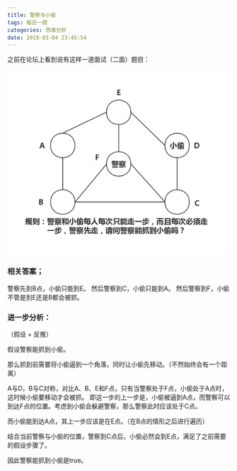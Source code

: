 ```yaml
---
title: 警察与小偷
tags: 每日一题
categories: 思维分析
date: 2019-03-04 23:45:54
---
```


之前在论坛上看到说有这样一道面试（二面）题目：

![](/images/警察与小偷.png)

### 相关答案；

警察先到B点，小偷只能到E。
然后警察到C，小偷只能到A。
然后警察到F，小偷不管是到E还是B都会被抓。


### 进一步分析：

（假设 + 反推）

假设警察能抓到小偷。

那么抓到前需要将小偷逼到一个角落，同时让小偷先移动。（不然始终会有一个距离）

A与D，B与C对称，对比A、B、E和F点，只有当警察处于F点，小偷处于A点时，这时候小偷要移动才会被抓。
即这一步的上一步是，小偷被逼到A点，而警察可以到达F点的位置。考虑到小偷会躲避警察，那么警察此时应该处于C点。

而小偷能到达A点，其上一步应该是在E点。（在B点的情形之后进行遍历）

结合当前警察与小偷的位置，警察到C点后，小偷必然会到E点，满足了之前需要的假设步骤了。

因此警察能抓到小偷是true。